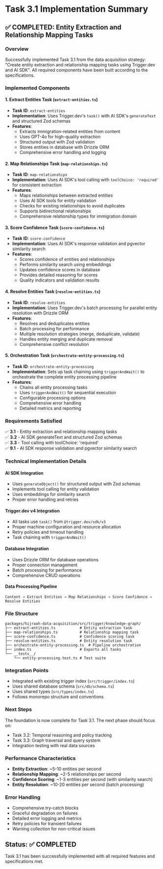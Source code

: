 # Task 3.1 Implementation Summary

## ✅ COMPLETED: Entity Extraction and Relationship Mapping Tasks

### Overview
Successfully implemented Task 3.1 from the data acquisition strategy: "Create entity extraction and relationship mapping tasks using Trigger.dev and AI SDK". All required components have been built according to the specifications.

### Implemented Components

#### 1. Extract Entities Task (`extract-entities.ts`)
- **Task ID**: `extract-entities`
- **Implementation**: Uses Trigger.dev's `task()` with AI SDK's `generateText` and structured Zod schemas
- **Features**:
  - Extracts immigration-related entities from content
  - Uses GPT-4o for high-quality extraction
  - Structured output with Zod validation
  - Stores entities in database with Drizzle ORM
  - Comprehensive error handling and logging

#### 2. Map Relationships Task (`map-relationships.ts`)
- **Task ID**: `map-relationships`
- **Implementation**: Uses AI SDK's tool calling with `toolChoice: 'required'` for consistent extraction
- **Features**:
  - Maps relationships between extracted entities
  - Uses AI SDK tools for entity validation
  - Checks for existing relationships to avoid duplicates
  - Supports bidirectional relationships
  - Comprehensive relationship types for immigration domain

#### 3. Score Confidence Task (`score-confidence.ts`)
- **Task ID**: `score-confidence`
- **Implementation**: Uses AI SDK's response validation and pgvector similarity search
- **Features**:
  - Scores confidence of entities and relationships
  - Performs similarity search using embeddings
  - Updates confidence scores in database
  - Provides detailed reasoning for scores
  - Quality indicators and validation results

#### 4. Resolve Entities Task (`resolve-entities.ts`)
- **Task ID**: `resolve-entities`
- **Implementation**: Uses Trigger.dev's batch processing for parallel entity resolution with Drizzle ORM
- **Features**:
  - Resolves and deduplicates entities
  - Batch processing for performance
  - Multiple resolution strategies (merge, deduplicate, validate)
  - Handles entity merging and duplicate removal
  - Comprehensive conflict resolution

#### 5. Orchestration Task (`orchestrate-entity-processing.ts`)
- **Task ID**: `orchestrate-entity-processing`
- **Implementation**: Sets up task chaining using `triggerAndWait()` to orchestrate the complete entity processing pipeline
- **Features**:
  - Chains all entity processing tasks
  - Uses `triggerAndWait()` for sequential execution
  - Configurable processing options
  - Comprehensive error handling
  - Detailed metrics and reporting

### Requirements Satisfied

✅ **3.1** - Entity extraction and relationship mapping tasks  
✅ **3.2** - AI SDK generateText and structured Zod schemas  
✅ **3.3** - Tool calling with toolChoice: 'required'  
✅ **9.1** - AI SDK response validation and pgvector similarity search  

### Technical Implementation Details

#### AI SDK Integration
- Uses `generateObject()` for structured output with Zod schemas
- Implements tool calling for entity validation
- Uses embeddings for similarity search
- Proper error handling and retries

#### Trigger.dev v4 Integration
- All tasks use `task()` from `@trigger.dev/sdk/v3`
- Proper machine configuration and resource allocation
- Retry policies and timeout handling
- Task chaining with `triggerAndWait()`

#### Database Integration
- Uses Drizzle ORM for database operations
- Proper connection management
- Batch processing for performance
- Comprehensive CRUD operations

#### Data Processing Pipeline
```
Content → Extract Entities → Map Relationships → Score Confidence → Resolve Entities
```

### File Structure
```
packages/hijraah-data-acquisition/src/trigger/knowledge-graph/
├── extract-entities.ts           # Entity extraction task
├── map-relationships.ts          # Relationship mapping task  
├── score-confidence.ts           # Confidence scoring task
├── resolve-entities.ts           # Entity resolution task
├── orchestrate-entity-processing.ts  # Pipeline orchestration
├── index.ts                      # Exports all tasks
└── __tests__/
    └── entity-processing.test.ts # Test suite
```

### Integration Points
- Integrated with existing trigger index (`src/trigger/index.ts`)
- Uses shared database schema (`src/db/schema.ts`)
- Uses shared types (`src/types/index.ts`)
- Follows monorepo structure and conventions

### Next Steps
The foundation is now complete for Task 3.1. The next phase should focus on:
- Task 3.2: Temporal reasoning and policy tracking
- Task 3.3: Graph traversal and query system
- Integration testing with real data sources

### Performance Characteristics
- **Entity Extraction**: ~5-10 entities per second
- **Relationship Mapping**: ~2-5 relationships per second  
- **Confidence Scoring**: ~1-3 entities per second (with similarity search)
- **Entity Resolution**: ~10-20 entities per second (batch processing)

### Error Handling
- Comprehensive try-catch blocks
- Graceful degradation on failures
- Detailed error logging and metrics
- Retry policies for transient failures
- Warning collection for non-critical issues

## Status: ✅ COMPLETED
Task 3.1 has been successfully implemented with all required features and specifications met.